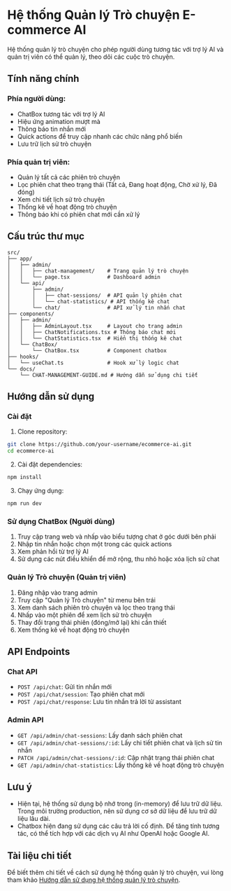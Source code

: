 # Hệ thống Quản lý Trò chuyện E-commerce AI

Hệ thống quản lý trò chuyện cho phép người dùng tương tác với trợ lý AI và quản trị viên có thể quản lý, theo dõi các cuộc trò chuyện.

## Tính năng chính

### Phía người dùng:
- ChatBox tương tác với trợ lý AI
- Hiệu ứng animation mượt mà
- Thông báo tin nhắn mới
- Quick actions để truy cập nhanh các chức năng phổ biến
- Lưu trữ lịch sử trò chuyện

### Phía quản trị viên:
- Quản lý tất cả các phiên trò chuyện
- Lọc phiên chat theo trạng thái (Tất cả, Đang hoạt động, Chờ xử lý, Đã đóng)
- Xem chi tiết lịch sử trò chuyện
- Thống kê về hoạt động trò chuyện
- Thông báo khi có phiên chat mới cần xử lý

## Cấu trúc thư mục

```
src/
├── app/
│   ├── admin/
│   │   ├── chat-management/    # Trang quản lý trò chuyện
│   │   └── page.tsx            # Dashboard admin
│   └── api/
│       ├── admin/
│       │   ├── chat-sessions/  # API quản lý phiên chat
│       │   └── chat-statistics/ # API thống kê chat
│       └── chat/               # API xử lý tin nhắn chat
├── components/
│   ├── admin/
│   │   ├── AdminLayout.tsx     # Layout cho trang admin
│   │   ├── ChatNotifications.tsx # Thông báo chat mới
│   │   └── ChatStatistics.tsx  # Hiển thị thống kê chat
│   └── ChatBox/
│       └── ChatBox.tsx         # Component chatbox
├── hooks/
│   └── useChat.ts              # Hook xử lý logic chat
└── docs/
    └── CHAT-MANAGEMENT-GUIDE.md # Hướng dẫn sử dụng chi tiết
```

## Hướng dẫn sử dụng

### Cài đặt

1. Clone repository:
```bash
git clone https://github.com/your-username/ecommerce-ai.git
cd ecommerce-ai
```

2. Cài đặt dependencies:
```bash
npm install
```

3. Chạy ứng dụng:
```bash
npm run dev
```

### Sử dụng ChatBox (Người dùng)

1. Truy cập trang web và nhấp vào biểu tượng chat ở góc dưới bên phải
2. Nhập tin nhắn hoặc chọn một trong các quick actions
3. Xem phản hồi từ trợ lý AI
4. Sử dụng các nút điều khiển để mở rộng, thu nhỏ hoặc xóa lịch sử chat

### Quản lý Trò chuyện (Quản trị viên)

1. Đăng nhập vào trang admin
2. Truy cập "Quản lý Trò chuyện" từ menu bên trái
3. Xem danh sách phiên trò chuyện và lọc theo trạng thái
4. Nhấp vào một phiên để xem lịch sử trò chuyện
5. Thay đổi trạng thái phiên (đóng/mở lại) khi cần thiết
6. Xem thống kê về hoạt động trò chuyện

## API Endpoints

### Chat API
- `POST /api/chat`: Gửi tin nhắn mới
- `POST /api/chat/session`: Tạo phiên chat mới
- `POST /api/chat/response`: Lưu tin nhắn trả lời từ assistant

### Admin API
- `GET /api/admin/chat-sessions`: Lấy danh sách phiên chat
- `GET /api/admin/chat-sessions/:id`: Lấy chi tiết phiên chat và lịch sử tin nhắn
- `PATCH /api/admin/chat-sessions/:id`: Cập nhật trạng thái phiên chat
- `GET /api/admin/chat-statistics`: Lấy thống kê về hoạt động trò chuyện

## Lưu ý

- Hiện tại, hệ thống sử dụng bộ nhớ trong (in-memory) để lưu trữ dữ liệu. Trong môi trường production, nên sử dụng cơ sở dữ liệu để lưu trữ dữ liệu lâu dài.
- Chatbox hiện đang sử dụng các câu trả lời cố định. Để tăng tính tương tác, có thể tích hợp với các dịch vụ AI như OpenAI hoặc Google AI.

## Tài liệu chi tiết

Để biết thêm chi tiết về cách sử dụng hệ thống quản lý trò chuyện, vui lòng tham khảo [Hướng dẫn sử dụng hệ thống quản lý trò chuyện](./src/docs/CHAT-MANAGEMENT-GUIDE.md). 